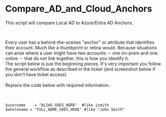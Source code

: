 # Compare_AD_and_Cloud_Anchors

This script will compare Local AD to Azure/Entra AD Anchors.

<br>

Every user has a behind-the-scenes "anchor" or attribute that identifies their account. Much like a thumbprint or retina would. Because situations can arise where a user might have two accounts -- one on-prem and one online -- that do not link together, this is how you identify it.
<br>
The script below is just the beginning pieces. It's very important you follow the general workflow as described in the ticket (and screenshot below if you don't have ticket access).
<br><br>
Replace the code below with required information.

<br><br>
`$username    = "ALIAS_GOES_HERE"  #like jsmith`<br>
`$wholename = "FULL_NAME_GOES_HERE" #like "John Smith"`
